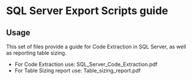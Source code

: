 # SQL Server Export Scripts guide

## Usage

This set of files provide a guide for Code Extraction in SQL Server, as well as reporting table sizing.
* For Code Extraction use: SQL_Server_Code_Extraction.pdf
* For Table Sizing report use: Table_sizing_report.pdf